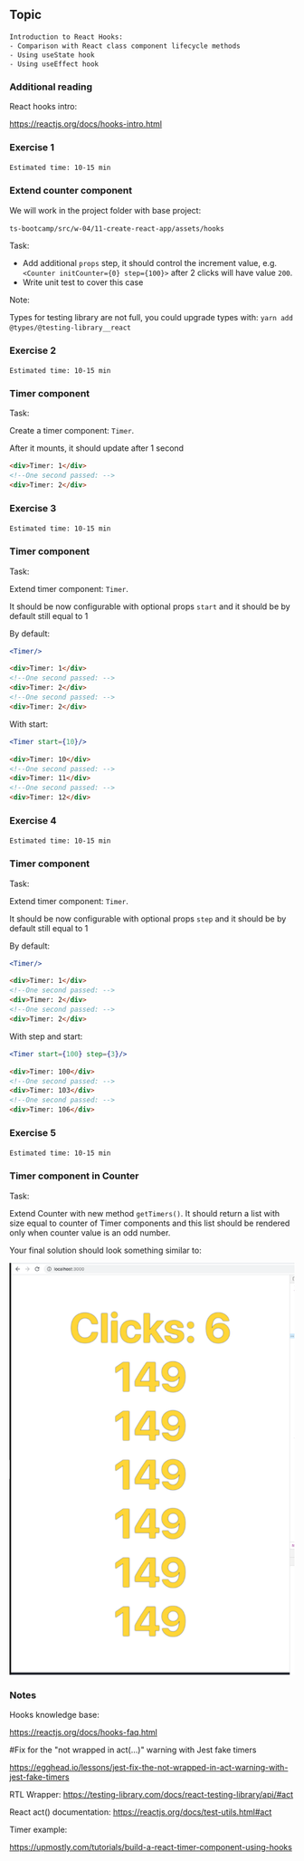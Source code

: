 ## Topic

```text
Introduction to React Hooks:
- Comparison with React class component lifecycle methods
- Using useState hook
- Using useEffect hook
```

### Additional reading

React hooks intro:

https://reactjs.org/docs/hooks-intro.html

### Exercise 1

`Estimated time: 10-15 min`

### Extend counter component

We will work in the project folder with base project:

`ts-bootcamp/src/w-04/11-create-react-app/assets/hooks`

Task:

- Add additional `props` step, it should control the
increment value, e.g. `<Counter initCounter={0} step={100}>`
after 2 clicks will have value `200`.
- Write unit test to cover this case

Note:

Types for testing library are not full, you could upgrade
types with: `yarn add @types/@testing-library__react`

### Exercise 2

`Estimated time: 10-15 min`

### Timer component

Task:

Create a timer component: `Timer`.

After it mounts, it should update after 1 second

```html
<div>Timer: 1</div> 
<!--One second passed: -->
<div>Timer: 2</div>
```

### Exercise 3

`Estimated time: 10-15 min`

### Timer component

Task:

Extend timer component: `Timer`.

It should be now configurable with optional props `start` and it should be by default still equal to 1

By default: 

```jsx
<Timer/>
```
```html
<div>Timer: 1</div> 
<!--One second passed: -->
<div>Timer: 2</div>
<!--One second passed: -->
<div>Timer: 2</div>
```

With start: 

```jsx
<Timer start={10}/>
```
```html
<div>Timer: 10</div> 
<!--One second passed: -->
<div>Timer: 11</div>
<!--One second passed: -->
<div>Timer: 12</div>
```

### Exercise 4

`Estimated time: 10-15 min`

### Timer component

Task:

Extend timer component: `Timer`.

It should be now configurable with optional props `step` and it should be by default still equal to 1

By default: 

```jsx
<Timer/>
```
```html
<div>Timer: 1</div> 
<!--One second passed: -->
<div>Timer: 2</div>
<!--One second passed: -->
<div>Timer: 2</div>
```

With step and start: 

```jsx
<Timer start={100} step={3}/>
```
```html
<div>Timer: 100</div> 
<!--One second passed: -->
<div>Timer: 103</div>
<!--One second passed: -->
<div>Timer: 106</div>
```


### Exercise 5

`Estimated time: 10-15 min`

### Timer component in Counter

Task:

Extend Counter with new method `getTimers()`. It should return a list with size equal to counter of Timer components
and this list should be rendered only when counter value is an odd number.

Your final solution should look something similar to:

![image](assets/counterWithContainer.png)

### Notes


Hooks knowledge base:

https://reactjs.org/docs/hooks-faq.html


#Fix for the "not wrapped in act(...)" warning with Jest fake timers

https://egghead.io/lessons/jest-fix-the-not-wrapped-in-act-warning-with-jest-fake-timers

RTL Wrapper: https://testing-library.com/docs/react-testing-library/api/#act

React act() documentation: https://reactjs.org/docs/test-utils.html#act

Timer example:

https://upmostly.com/tutorials/build-a-react-timer-component-using-hooks
